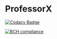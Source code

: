 # ProfessorX

[![Codacy Badge](https://api.codacy.com/project/badge/Grade/902321cbbbe0493e86e83c9319ab103f)](https://www.codacy.com/app/d_dallis_gr/ProfessorX?utm_source=github.com&amp;utm_medium=referral&amp;utm_content=adamdallis/ProfessorX&amp;utm_campaign=Badge_Grade)

[![BCH compliance](https://bettercodehub.com/edge/badge/adamdallis/ProfessorX?branch=master)](https://bettercodehub.com/)